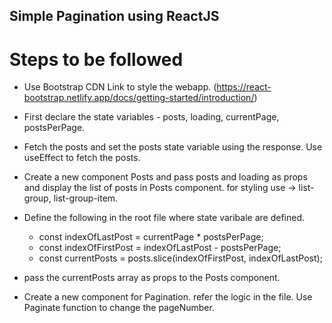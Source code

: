 ## Simple Pagination using ReactJS


# Steps to be followed

- Use Bootstrap CDN Link to style the webapp. (https://react-bootstrap.netlify.app/docs/getting-started/introduction/)
- First declare the state variables - posts, loading, currentPage, postsPerPage.
- Fetch the posts and set the posts state variable using the response. Use useEffect to fetch the posts.
- Create a new component Posts and pass posts and loading as props and display the list of posts in Posts component. for styling use -> list-group, list-group-item.
- Define the following in the root file where state varibale are defined.
    - const indexOfLastPost = currentPage * postsPerPage;
    - const indexOfFirstPost = indexOfLastPost - postsPerPage;
    - const currentPosts = posts.slice(indexOfFirstPost, indexOfLastPost);
- pass the currentPosts array as props to the Posts component.

- Create a new component for Pagination. refer the logic in the file. Use Paginate function to change the pageNumber.